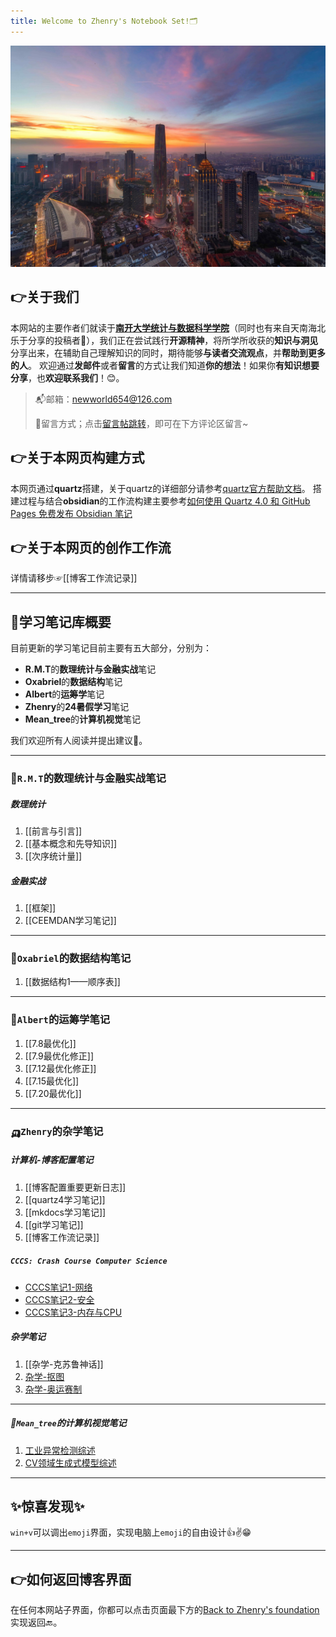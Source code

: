 ```yaml
---
title: Welcome to Zhenry's Notebook Set!🗂️
---
```

<!-- [![天津之眼的洞见](tianjin.jpg)](Insight/) -->
![天津之眼](tianjin.jpg)

## 👉关于我们
本网站的主要作者们就读于[**南开大学统计与数据科学学院**](https://stat.nankai.edu.cn/)（同时也有来自天南海北乐于分享的投稿者🥰），我们正在尝试践行**开源精神**，将所学所收获的**知识与洞见**分享出来，在辅助自己理解知识的同时，期待能够**与读者交流观点**，并**帮助到更多的人**。
欢迎通过**发邮件**或者**留言**的方式让我们知道**你的想法**！如果你**有知识想要分享**，也**欢迎联系我们**！😊。

>📬邮箱：newworld654@126.com
>
>🥰留言方式；点击[留言帖跳转](https://zhanghenry.site/2024/08/19/%E6%AC%A2%E8%BF%8E%E7%95%99%E8%A8%80/)，即可在下方评论区留言~

## 👉关于本网页构建方式
本网页通过**quartz**搭建，关于quartz的详细部分请参考[quartz官方帮助文档](https://quartz.jzhao.xyz)。
搭建过程与结合**obsidian**的工作流构建主要参考[如何使用 Quartz 4.0 和 GitHub Pages 免费发布 Obsidian 笔记](https://insile.github.io/my-notes/%E7%AC%94%E8%AE%B0/%E5%85%AC%E5%85%B1%E7%AC%94%E8%AE%B0%E5%BA%93/%E5%A6%82%E4%BD%95%E4%BD%BF%E7%94%A8-Quartz-4.0-%E5%92%8C-GitHub-Pages-%E5%85%8D%E8%B4%B9%E5%8F%91%E5%B8%83-Obsidian-%E7%AC%94%E8%AE%B0)

## 👉关于本网页的创作工作流
详情请移步☞[[博客工作流记录]]

---

## 🌈学习笔记库概要
目前更新的学习笔记目前主要有五大部分，分别为：
* **R.M.T**的**数理统计与金融实战**笔记
* **Oxabriel**的**数据结构**笔记
* **Albert**的**运筹学**笔记
* **Zhenry**的**24暑假学习**笔记
* **Mean_tree**的**计算机视觉**笔记

我们欢迎所有人阅读并提出建议🤗。

---
### 🚗`R.M.T`的数理统计与金融实战笔记

##### 数理统计
1. [[前言与引言]]
2. [[基本概念和先导知识]]
3. [[次序统计量]]

##### 金融实战
1. [[框架]]
2. [[CEEMDAN学习笔记]]


---
### 🚓`Oxabriel`的数据结构笔记
1. [[数据结构1——顺序表]]

---
### 🚕`Albert`的运筹学笔记
1. [[7.8最优化]]
2. [[7.9最优化修正]]
3. [[7.12最优化修正]]
4. [[7.15最优化]]
5. [[7.20最优化]]

---
### 🛺`Zhenry`的杂学笔记
##### 计算机-博客配置笔记
1. [[博客配置重要更新日志]]
2. [[quartz4学习笔记]]
3. [[mkdocs学习笔记]]
4. [[git学习笔记]]
5. [[博客工作流记录]]


##### `CCCS: Crash Course Computer Science`
* [CCCS笔记1-网络](CCCS笔记1-网络.md)
* [CCCS笔记2-安全](CCCS笔记2-安全.md)
* [CCCS笔记3-内存与CPU](CCCS笔记3-内存与CPU.md)

##### 杂学笔记
1. [[杂学-克苏鲁神话]]
2. [杂学-抠图](杂学-抠图.md)
3. [杂学-奥运赛制](杂学-奥运赛制.md)

---
##### 🚙`Mean_tree`的计算机视觉笔记

1. [工业异常检测综述](工业异常检测综述.md)
2. [CV领域生成式模型综述](CV领域生成式模型综述.md)


---
## ✨惊喜发现✨
`win+v`可以调出`emoji`界面，实现电脑上`emoji`的自由设计👍✌️😁

---
## 👉如何返回博客界面
在任何本网站子界面，你都可以点击页面最下方的[Back to Zhenry's foundation](https://zhenrys.github.io)实现返回🔙。
